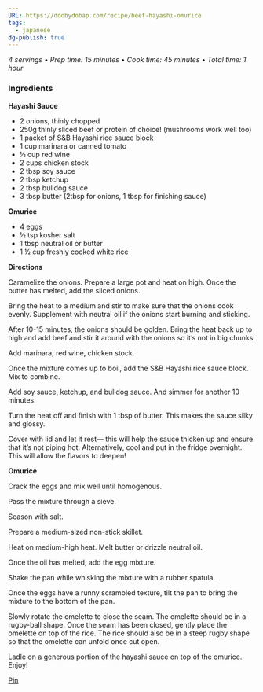 ```yaml
---
URL: https://doobydobap.com/recipe/beef-hayashi-omurice
tags:
  - japanese
dg-publish: true
---
```

_4 servings_ • _Prep time: 15 minutes_ • _Cook time: 45 minutes_ • _Total time: 1 hour_

### Ingredients
**Hayashi Sauce**

- 2 onions, thinly chopped
- 250g thinly sliced beef or protein of choice! (mushrooms work well too)
- 1 packet of S&B Hayashi rice sauce block
- 1 cup marinara or canned tomato
- ½ cup red wine
- 2 cups chicken stock
- 2 tbsp soy sauce
- 2 tbsp ketchup
- 2 tbsp bulldog sauce
- 3 tbsp butter (2tbsp for onions, 1 tbsp for finishing sauce)

**Omurice**

- 4 eggs
- ½ tsp kosher salt
- 1 tbsp neutral oil or butter
- 1 ½ cup freshly cooked white rice

**Directions**

Caramelize the onions. Prepare a large pot and heat on high. Once the butter has melted, add the sliced onions.

Bring the heat to a medium and stir to make sure that the onions cook evenly. Supplement with neutral oil if the onions start burning and sticking.

After 10-15 minutes, the onions should be golden. Bring the heat back up to high and add beef and stir it around with the onions so it’s not in big chunks.

Add marinara, red wine, chicken stock.

Once the mixture comes up to boil, add the S&B Hayashi rice sauce block. Mix to combine.

Add soy sauce, ketchup, and bulldog sauce. And simmer for another 10 minutes.

Turn the heat off and finish with 1 tbsp of butter. This makes the sauce silky and glossy.

Cover with lid and let it rest— this will help the sauce thicken up and ensure that it’s not piping hot. Alternatively, cool and put in the fridge overnight. This will allow the flavors to deepen!

**Omurice**

Crack the eggs and mix well until homogenous.

Pass the mixture through a sieve.

Season with salt.

Prepare a medium-sized non-stick skillet.

Heat on medium-high heat. Melt butter or drizzle neutral oil.

Once the oil has melted, add the egg mixture.

Shake the pan while whisking the mixture with a rubber spatula.

Once the eggs have a runny scrambled texture, tilt the pan to bring the mixture to the bottom of the pan.

Slowly rotate the omelette to close the seam. The omelette should be in a rugby-ball shape. Once the seam has been closed, gently place the omelette on top of the rice. The rice should also be in a steep rugby shape so that the omelette can unfold once cut open.

Ladle on a generous portion of the hayashi sauce on top of the omurice. Enjoy!

[Pin](https://www.pinterest.com/pin/create/button/?url=https://doobydobap.com/recipe/beef-hayashi-omurice&media=https://doobydobap.com/wp-content/uploads/2021/10/3-4-800x530.jpg?crop=1&description=Best%20Beef%20Hayashi%20Omurice)